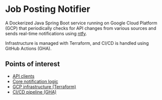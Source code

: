 # Job Posting Notifier
A Dockerized Java Spring Boot service running on Google Cloud Platform (GCP) that periodically checks for API changes from various sources and sends real-time notifications using [ntfy](https://ntfy.sh/).

Infrastructure is managed with Terraform, and CI/CD is handled using GitHub Actions (GHA).

## Points of interest
- [API clients](src/main/java/com/lvnlx/api/change/notifier/client)
- [Core notification logic](src/main/java/com/lvnlx/api/change/notifier/service/ApiChangeNotifier.java)
- [GCP infrastructure (Terraform)](/terraform)
- [CI/CD pipeline (GHA)](.github/workflows/deploy.yml)
